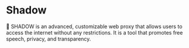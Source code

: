 # Shadow
🚀 SHADOW is an advanced, customizable web proxy that allows users to access the internet without any restrictions. It is a tool that promotes free speech, privacy, and transparency.
